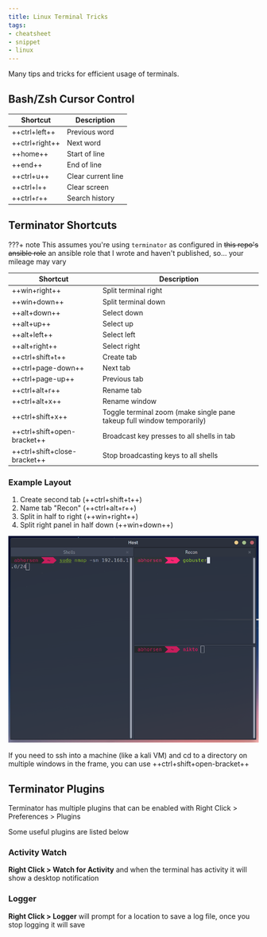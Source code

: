 ```yaml
---
title: Linux Terminal Tricks
tags:
- cheatsheet
- snippet
- linux
---
```


Many tips and tricks for efficient usage of terminals.

## Bash/Zsh Cursor Control

| Shortcut       | Description        |
| -------------- | ------------------ |
| ++ctrl+left++  | Previous word      |
| ++ctrl+right++ | Next word          |
| ++home++       | Start of line      |
| ++end++        | End of line        |
| ++ctrl+u++     | Clear current line |
| ++ctrl+l++     | Clear screen       |
| ++ctrl+r++     | Search history     |


## Terminator Shortcuts

???+ note
     This assumes you're using `terminator` as configured in ~~this repo's ansible role~~ an ansible role that I wrote and haven't published, so... your mileage may vary

| Shortcut                     | Description                                                            |
| ---------------------------- | ---------------------------------------------------------------------- |
| ++win+right++                | Split terminal right                                                   |
| ++win+down++                 | Split terminal down                                                    |
| ++alt+down++                 | Select down                                                            |
| ++alt+up++                   | Select up                                                              |
| ++alt+left++                 | Select left                                                            |
| ++alt+right++                | Select right                                                           |
| ++ctrl+shift+t++             | Create tab                                                             |
| ++ctrl+page-down++           | Next tab                                                               |
| ++ctrl+page-up++             | Previous tab                                                           |
| ++ctrl+alt+r++               | Rename tab                                                             |
| ++ctrl+alt+x++               | Rename window                                                          |
| ++ctrl+shift+x++             | Toggle terminal zoom (make single pane takeup full window temporarily) |
| ++ctrl+shift+open-bracket++  | Broadcast key presses to all shells in tab                             |
| ++ctrl+shift+close-bracket++ | Stop broadcasting keys to all shells                                   |

### Example Layout

1. Create second tab (++ctrl+shift+t++)
2. Name tab "Recon" (++ctrl+alt+r++)
3. Split in half to right (++win+right++)
4. Split right panel in half down (++win+down++)

![Example Workflow Layout](../images/terminal-layout1.png "Example Workflow Layout")

If you need to ssh into a machine (like a kali VM) and cd to a directory on multiple windows in the frame, you can use
++ctrl+shift+open-bracket++ 

## Terminator Plugins

Terminator has multiple plugins that can be enabled with Right Click > Preferences > Plugins

Some useful plugins are listed below

### Activity Watch

**Right Click > Watch for Activity** and when the terminal has activity it will show a desktop notification

### Logger

**Right Click > Logger** will prompt for a location to save a log file, once you stop logging it will save
